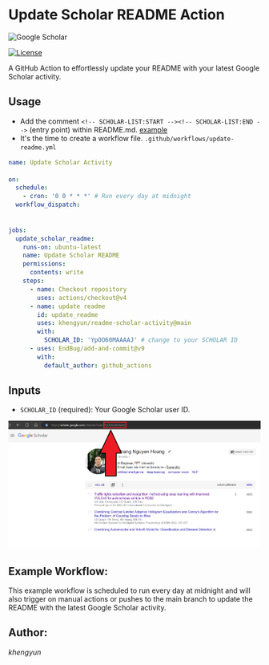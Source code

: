 # Update Scholar README Action

![Google Scholar](https://img.shields.io/badge/Google%20Scholar-khengyun-success?style=flat-square)

[![License](https://img.shields.io/github/license/khengyun/readme-scholar-activity?style=flat-square)](LICENSE)

A GitHub Action to effortlessly update your README with your latest Google Scholar activity.

## Usage
- Add the comment `<!-- SCHOLAR-LIST:START --><!-- SCHOLAR-LIST:END -->` (entry point) within README.md. [example](https://github.com/khengyun/khengyun#-top-5-publications)
- It's the time to create a workflow file.
`.github/workflows/update-readme.yml`

```yaml
name: Update Scholar Activity

on:
  schedule:
    - cron: '0 0 * * *' # Run every day at midnight
  workflow_dispatch:


jobs:
  update_scholar_readme:
    runs-on: ubuntu-latest
    name: Update Scholar README
    permissions: 
      contents: write
    steps:
      - name: Checkout repository
        uses: actions/checkout@v4
      - name: update readme
        id: update_readme
        uses: khengyun/readme-scholar-activity@main
        with:
          SCHOLAR_ID: 'YpOO60MAAAAJ' # change to your SCHOLAR ID 
      - uses: EndBug/add-and-commit@v9
        with:
          default_author: github_actions
```
## Inputs


- `SCHOLAR_ID` (required): Your Google Scholar user ID.

![](img\guess.png)

## Example Workflow:

This example workflow is scheduled to run every day at midnight and will also trigger on manual actions or pushes to the main branch to update the README with the latest Google Scholar activity.
## Author:

*khengyun*

